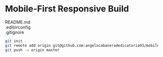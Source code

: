 # Mobile-First Responsive Build

README.md</br>
.editorconfig</br>
.gitignore

```bash
git init
git remote add origin git@github.com:angelocabanerodedicatoria93/mobile-first-1.git
git push -u origin master
```

